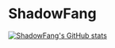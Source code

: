 # ShadowFang

[![ShadowFang's GitHub stats](https://github-readme-stats.vercel.app/api?username=Shadowfang116)](https://github.com/anuraghazra/github-readme-stats)
